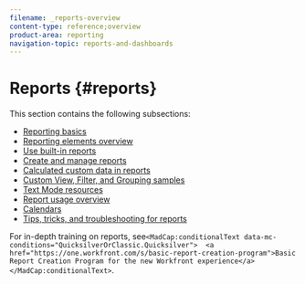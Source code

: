 ```yaml
---
filename: _reports-overview
content-type: reference;overview
product-area: reporting
navigation-topic: reports-and-dashboards
---
```




# Reports {#reports}

This section contains the following subsections:



* [Reporting basics](_reporting-basics.md) 
* [Reporting elements overview](_reporting-elements-overview.md) 
* [Use built-in reports](use-built-in-reports.md) 
* [Create and manage reports](_create-manage-reports.md) 
* [Calculated custom data in reports](_calculated-custom-data-reports.md) 
* [Custom View, Filter, and Grouping samples](_custom-view-filter-grouping-samples.md) 
* [Text Mode resources](_text-mode-resources.md) 
* [Report usage overview](_report-usage-overview.md) 
* [Calendars](_calendars.md) 
* [Tips, tricks, and troubleshooting for reports](tips-troubleshooting-reports.md) 


For in-depth training on reports, see`<MadCap:conditionalText data-mc-conditions="QuicksilverOrClassic.Quicksilver">  <a href="https://one.workfront.com/s/basic-report-creation-program">Basic Report Creation Program for the new Workfront experience</a></MadCap:conditionalText>`.
